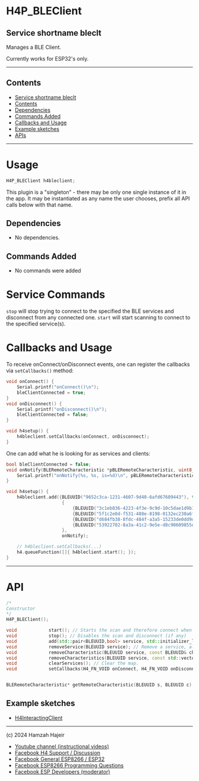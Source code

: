 # H4P_BLEClient

## Service shortname bleclt

Manages a BLE Client.

Currently works for ESP32's only.

---

## Contents

- [Service shortname bleclt](#service-shortname-bleclt)
- [Contents](#contents)
- [Dependencies](#dependencies)
- [Commands Added](#commands-added)
- [Callbacks and Usage](#callbacks-and-usage)
- [Example sketches](#example-sketches)
- [APIs](#api)
---
# Usage

```cpp
H4P_BLEClient h4bleclient;
```

This plugin is a "singleton" - there may be only one single instance of it in the app. 
It may be instantiated as any name the user chooses, prefix all API calls below with that name.

## Dependencies

* No dependencies.

## Commands Added

* No commands were added

# Service Commands

`stop` will stop trying to connect to the specified the BLE services and disconnect from any connected one.
`start` will start scanning to connect to the specified service(s).

# Callbacks and Usage

To receive onConnect/onDisconnect events, one can register the callbacks via `setCallbacks()` method:

```cpp
void onConnect() {
	Serial.printf("onConnect()\n");
	bleClientConnected = true;
}
void onDisconnect() {
	Serial.printf("onDisconnect()\n");
	bleClientConnected = false;
}

void h4setup() {
	h4bleclient.setCallbacks(onConnect, onDisconnect);
}

```

One can add what he is looking for as services and clients:

```cpp
bool bleClientConnected = false;
void onNotify(BLERemoteCharacteristic *pBLERemoteCharacteristic, uint8_t *pData, size_t length, bool isNotify) {
	Serial.printf("onNotify(%s, %s, is=%d)\n", pBLERemoteCharacteristic->getUUID().toString().c_str(), std::string(reinterpret_cast<char*>(pData), length).c_str(), isNotify);
}

void h4setup() {
	h4bleclient.add({BLEUUID("9652c3ca-1231-4607-9d40-6afd67609443"), true},	  // H4_SERVICE_UUID 	, mandatory=true
					 {
						 {BLEUUID("3c1eb836-4223-4f3e-9c9d-10c5dae1d9b1"), true}, // CMD_CHAR_UUID 		, mandatory=true
						 {BLEUUID("5f1c2e8d-f531-488e-8198-0132ec230a6f"), true}, // REPLY_CHAR_UUID 	, mandatory=true
						 {BLEUUID("d684fb38-8fdc-484f-a3a5-15233de0dd9d"), true}, // ELEMENTS_CHAR_UUID , mandatory=true
						 {BLEUUID("53922702-8a3a-41c2-9e5e-d8c90609855e"), true}, // H4UIDATA_CHAR_UUID , mandatory=true
					 },
					 onNotify);

	// h4bleclient.setCallbacks(...)
	h4.queueFunction([]{ h4bleclient.start(); });
}
```
---

# API

```cpp
/*
Constructor
*/
H4P_BLEClient();

void 			start(); // Starts the scan and therefore connect when possible
void 			stop(); // Disables the scan and disconnect (if any)
void 			add(std::pair<BLEUUID,bool> service, std::initializer_list<std::pair<BLEUUID, bool>> characteristics, notify_callback onNotify = nullptr); // Adds a service tree (Service UUID & corresponding lookout characteristics), each one is linked with a boolean flag to tell H4BLEClient its mandatory to look for. onNotify callback function to receive notifies.
void 			removeService(BLEUUID service); // Remove a service, alongwith its characteristics.
void 			removeCharacteristic(BLEUUID service, const BLEUUID& characteristic); // Remove a given characteristic from a given service.
void 			removeCharacteristics(BLEUUID service, const std::vector<BLEUUID>& characteristics); // Remove several characteristics at once.
void 			clearServices(); // Clear the map.
void 			setCallbacks(H4_FN_VOID onConnect, H4_FN_VOID onDisconnect); // Sets onConnect and onDisconnect callback functions.


BLERemoteCharacteristic* getRemoteCharacteristic(BLEUUID s, BLEUUID c); // Returns the Raw BLERemoteCharacteristic object, suitable to call onConnect to retreive it.
```

## Example sketches

* [H4InteractingClient](../examples/08_BLE/H4P_BLEClientInteracting.ino/H4P_BLEClientInteracting.ino)
  

---

(c) 2024 Hamzah Hajeir 

* [Youtube channel (instructional videos)](https://www.youtube.com/channel/UCYi-Ko76_3p9hBUtleZRY6g)
* [Facebook H4  Support / Discussion](https://www.facebook.com/groups/444344099599131/)
* [Facebook General ESP8266 / ESP32](https://www.facebook.com/groups/2125820374390340/)
* [Facebook ESP8266 Programming Questions](https://www.facebook.com/groups/esp8266questions/)
* [Facebook ESP Developers (moderator)](https://www.facebook.com/groups/ESP8266/)
